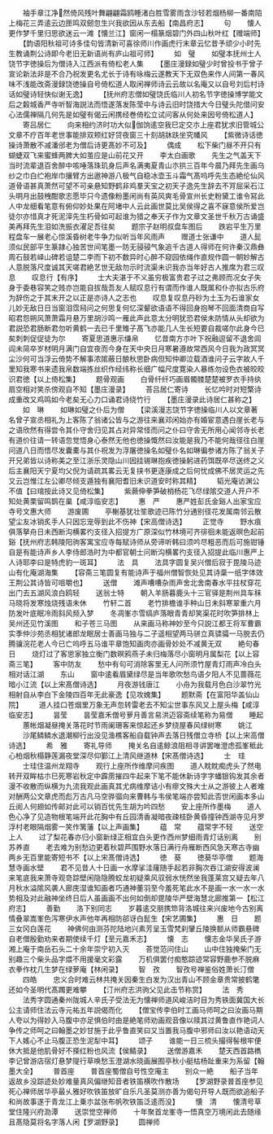 <!-- { "loadSidebar": true } -->
　　袖手章江净然倚风残叶舞翩翩霜鸥睡渚白胜雪雾雨含沙轻若烟杨柳一番南陌上梅花三弄逺云边匣鸣双劒忽生兴我欲因从东去船【南昌府志】
　　句
　　懐人更作梦千里归思欲迷云一滩【懐兰江】窗闲一榻篆烟碧门外四山秋叶红【赠端师】
　　【韵语阳秋祖可诗多佳句皆清新可喜徐师川作画虎行末章云忆昔予顽少小时先生教诵荆公诗即今老旧无新语尚有庐山祖可师】
　　如　璧
　　如璧本抚州士人饶节字徳操后为僧诗入江西派有倚松老人集
　　【墨庄漫録如璧少时曾投书于曾子宣论新法非是不合乃祝发更名尤长于诗有咏梅云遂教天下无双色来作人间第一春风味不浅能改斋漫録饶徳操自号倚松道人取闲禅师诗云云故以名庵又以自号刘后村诗话如璧诗轻快似谢无逸】
　　【抚州府志僧如璧饶氏临川人初名节字徳操博学能文后之糓城香严寺听智海説法而悟遂落发陈莹中与诗云旧时饶措大今日璧头陀借问安心法儒禅隔几何先是如璧有偈云闲携经巻倚松立试问客从何处来因号倚松道人】
　　寄吕居仁
　　向来相约济时功大似伽饷逺空我巳定交朩上座君犹求旧管城公文章不疗百年老世事能排双颊红好贷夜窗三十刻胡牀趺坐究幡风
　　【紫微诗话徳操诗萧散不减潘邠老为僧后诗更髙妙不可及】
　　偶成
　　松下柴门昼不开只有蝴蜨双飞来蜜蜂两脾大如茧应是山前花又开
　　李太白画歌
　　先生之气盖天下当时流辈退百舍醉中咳唾落珠玑身后声名满夷夏青山朩拱三百年今晨乃拜先生画乌纱之巾白纻袍岸巾攘臂方出遨神游八极气自稳冰壶玉斗霜气髙呜呼先生态絶伦仙风道骨语甚真萧然可望不可亲悬知野鹤非鸡羣天宝之初天子逸先生辞去不肎屈采石江头明月出鼓栧酣歌志愿毕只今遗像粉墨闲尚有英风爽毛骨宣州长史粉黛工谁令冩此人中龙细看笔意有俯仰妙处果在阿堵中人云此画世莫比吴侯得之喜不寐意侯所爱岂徒尔亦惜真才死泥滓先生朽骨如可起谁为猎之奉天子作为文章文圣世千秋万古诵盛美再拜先生泪如洗振衣濯足吾往矣
　　题宗子赵明叔盘车图后
　　跌宕平生万里程盘车一展老心惊溪昏树老牛争力似听当年风雨声
　　赠道士张谦中
　　道人髭须似民部平生篆隷心独苦世间笔墨一防无骎骎气象追千古道人得师在何许秦汉鼎彝周石鼓若峄山碑若诅楚二李而下初不数异时心醉不窥园依绳作直规作圆一朝妙解古人意脱落尺度诚其天嗟君絶艺世无敌勿示时流渠未识我亦当年好古人推席为君三叹息
　　叹息行【有序】
　　士大夫湛于不义虽穷极富贵君子过之弗顾而况女子失身于委巷容笑之贱亦岂能自拔哉吾友人赋叹息行有谓而作谁人既属和仆亦拟古乐府为辞伤之于其末开之以正是亦诗人之志也
　　叹息复叹息丹砂为土玉为石谁家女儿妙无敌日日当窗泪霑舄问之何思复何忆深颦欲语语不得回身抱琴不回面清商自写昭君怨朔风萧萧霜月悬万里胡沙鸣一雁此声此意太分明犹恐君侯未防情从头却欲为君説恐君肠断君勿听黄鹤一去已千里雉子髙飞亦能几人生长短要自裁嗟尔此身今巳矣刺刺促促徒为尔
　　寄夏思道惠示缣帛
　　忆昔南方朩叶下祝融逗留不退舍闾阎未简卒岁材明月满门自宜夜而今身在天中央日月寒暑遵故常西风今日我为政冥冥尘沙何可当浮云倚势不解事浓隂蔽日酿秋思卧病但知仲卿泣载酒谁问子云字故人千里知我寒书来遗我帛数端拣丝织作经纬称长细广幅尺度寛染人暴练勿设色衣被皎皎识君徳【以上倚松集】
　　题骨观画
　　白骨纤纤巧画眉髑髅楚楚被罗衣手持纨扇空相对笑杀傍观自不知【墨庄漫录】
　　荅吕居仁寄诗
　　长忆吟时对短檠诗成重改又鸡鸣如今老矣无心力口诵君诗绕竹行
　　【墨庄漫录此诗居仁甚称之】
　　如　琳
　　如琳如璧之仆后为僧
　　【梁溪漫志饶节字徳操临川人以文章著名曾子宣丞相礼为上客陈了翁诸公皆与之游往来襄邓闲始亦有婚宦意遇白崖长老与之语欣然有得尝令其仆守舍归见其占对异常怪而问之仆曰守舎无所用心闻邻寺长老有道价往请一转语忽觉悟身心泰然无他也徳操慨然曰汝能是我乃不能何哉径往白崖问道八日而悟尽发囊橐与其仆祝发为浮屠徳操名如璧仆名如琳徧参诸方陈了翁关子开兄弟皆以诗称美之至江浙乐灵隐山川因挂锡琳抱疾徳操躬进药饵既卒尽送终之义后主襄阳天宁夏均父倪为请疏其畧云无复挟书更逐康成之后何忧成佛不居灵运之先又云岂惟江左公卿尽倾支遁独有襄阳耆旧未识道安时称其精】
　　韬光庵访渊公不值【曰琯按此诗又见倚松集】
　　紫蕨伸拳笋破梢杨花飞尽绿隂交道人开户不知处黄栗留鸣鹊在巢【咸淳临安志】
　　惠　严
　　惠严姓彭氏金谿人出家宝应寺号文惠大师
　　游废圃
　　亭榭基犹壮笙歌迹已陈竹分通别径花发属南邻云散望尘友冰销炙手人只因忘宠辱到此不伤神【宋高僧诗选】
　　正觉寺
　　野水痕俱落拏舟日未西断沟横畧彴支径入招提方广原深似竹林境可齐徘徊未能返暝色起前谿【抚州府志韩陵阳驹客寓宝应寺每赋诗师从旁谛听韩曰须吟尽粗恶而后可施钳锤自是有能诗声乡人李侍郎浩时为中都官朝士问断沟横畧彴支径入招提此临川惠严上人诗耶李曰是特虎豹一斑耳】
　　法　具
　　法具字圆复吴兴僧后寂于毘陵马迹山有化庵湖海集
　　【容斋三笔圆复有能诗声于福州僧智恢处见其诗稾一纸字体效王荆公其诗皆可咀嚼也】
　　送僧
　　滩声嘈嘈杂雨声舍北舍南春水平拄杖穿花出门去五湖风浪白鸥轻
　　送翁士特
　　朝入羊肠暮鹿头十三官驿是荆州具车秣马晓将发寒烛烧残语未休
　　竹轩二首
　　老竹排檐谁手种山日未斜寒翠重六月防发叶底眠冷雨斜风频入梦
　　冬凋峯朩雪缟庐落眼青青却笑渠花时吹笋排林上吴州还见竹溪图
　　和子苍三马图
　　从来画马称神妙至今只説江都王将军曹霸实季仲沙苑丞相犹诸郎龙眠居士善画马独与二子遥相望两马骈立真骕骦一马脱去仍腾骧浣花老人今已亡呜呼五马谁平章饱知画肉亦画骨妙处不减黄无双
　　絶句春日
　　烧灯过了客思家独立衡门数暝鸦燕子未归梅落尽小窗明月属梨花【以上容斋三笔】
　　客中防友
　　愁中有句可消除客里无人问所须竹屋青灯雨声冷白头相对话江湖
　　东山
　　窗中逺看眉黛绿尽是当年歌吹愁鸟语夕阳人不见蔷薇花暗小江流【以上宋髙僧诗选】
　　月夜游钱唐江
　　小舟为我载月色白沙翠竹光相射自从李白下金陵四百年无此豪逸【见攻媿集】
　　题默斋【在富阳华盖仙山院】
　　道人挂口苍烟里万象无声忽转雷老去不知尘世事东风又上屋头梅【咸淳临安志】
　　昙莹
　　昙莹嘉禾僧号萝月善言易洪迈容斋续笔称为易僧
　　睡起
　　蕙帐烟凝昼掩关落花时节雨阑珊客来惊起还乡梦绕屋春风绿树寒
　　姚江
　　沙尾鳞鳞水退潮柳行出没见渔樵客船自载钟声去落日残僧立寺桥【以上宋高僧诗选】
　　希　雅
　　寄礼导师
　　掩关名自逺鲸浪阻相寻讲罢唯澄虑孤峯秪此心柏烟秋榻静莲漏夜堂深尽仰鄞江上清风继道林【宋髙僧诗选】
　　士　珪
　　士珪住温州龙翔寺
　　观行上座所作维摩问疾图
　　道人眈眈痴虎头了然电转开双眸枯朩巳死寒岩秋定中霹雳摧四牛起来下笔不能休新诗字字蟠银钩发其余者漫不收散而纵横为九流我观此画真其尤病维摩诘小有瘳文殊大士从之游彼上人者难对酬两公文章虎而彪万古凡马空骅骝向来曹韩与韦侯笔端亦尝知此否世闲画本多山丘阅人何翅如传邮对此可以销百忧先生胡为吟四愁
　　安上座所作墨梅
　　道人色心净了见造物根笔端开此花胸中有丘园清香凝暗夜疎枝卧黄昏撞钟西湖寺见月罗浮村老眼隔烟雾一笑作篱藩【以上声画集】
　　蕴　常
　　蕴常字不轻
　　送空上人
　　过了梨花春亦归小窗新绿正相宜白头更作西州梦细雨青灯话别离
　　别苏养直
　　老去难为别愁边更着秋碧芦围野水落日满行舟雁断西风急天寒古寺幽两乡无百里能寄短书不【以上宋髙僧诗选】
　　徳　葵
　　徳葵华亭僧
　　题海慧寺画水壁
　　君不见昔人十日画一水摩挲洼窿随手起若非胸次吞江湖安得波澜来笔底我来萧寺观竒踪壁闲隐隐腾蛟龙初疑乘风驭弱水恍然坐我蓬莱宫又疑去年八月秋水溢隂风袭人廊庑湿谁知画者巧通神董羽至今羞死笔此水不是画一水一水一水势相及对此融神坐终日后人虽画画不出何如倒却毘陵华严壁海慧北廊推第一【松江府志】
　　善勤
　　洛下别同志
　　岁暮逺交朋携笻背洛城往来兴废地今古别离情叠翠嵩峯色泻寒伊水声他年再相防郤讶白髭生【宋艺圃集】
　　惠　日
　　题三女冈白莲花
　　神佛何由测芬陀陆地兴素芳呈玉雪梵刹肈丘陵换额从师霸悬碑自老僧殷勤劝来者期使续千灯【至元嘉禾志】
　　懐　志
　　懐志金华吴氏子游湘上庵于南岳石头二十余年崇宁初入灭
　　荅觉范问住山
　　山中住独掩柴门无别趣三个柴头品字煨不用援毫文彩露
　　万机俱罢付痴憨踪迹常容野鹿参不脱麻衣拳作枕几生梦在绿萝庵【林闲录】
　　智　孜
　　智孜号禅鉴俗姓萧长汀僧
　　四皓
　　忠义合时难云林共掩关因秦生白发为汉出青山不顾金章贵常披鹤氅还如今圣明代髙躅更难攀
　　【汀州府志洪驹父见此击节称赏】
　　法　秀
　　法秀字圆通秦州陇城人辛氏子受法无为懐禅师道风峻洁时目为秀铁面冀国大长公主请师住法云寺元祐五年説偈而化
　　【僧宝传李伯时工画马师呵之曰汝画马期人夸以为得妙入马腹中亦足惧伯时由是絶笔师劝画观音像以赎其过黄鲁直作艳词人争传之师呵之曰翰墨之妙甘施于此乎鲁直笑曰又当置我马腹中邪师曰汝以艳语动天下人媱心不止马腹正恐生泥犁中耳】
　　颂子
　　谁能一日三梳头撮得髻根牢便休大抵是他肌骨好不搽红粉也风流【侯鲭录】
　　送僧游嘉禾
　　楚天西首路檇李记曾游店宿灯悬梦隄行草唤愁玉澄湖水晓画展囿亭秋小艇枯杨趾重来为系留【翰墨大全】
　　普首座
　　普首座蜀僧自号性空庵主
　　别众一絶
　　船子当年返故乡没踪迹处妙难量真风偏继知音者铁笛横吹作散场
　　【罗湖野录普首座参见死心禅师居华亭最乆雅好吹铁笛放旷自乐凡圣莫测亦善为偈句开导人既而欲追船子和尚故事遂于青龙江上乗朩盆张布帆吹铁笛泛逺而没】
　　懐　清
　　懐清号草堂住隆兴府泐潭
　　送崇觉空禅师
　　十年聚首龙峯寺一悟真空万境闲此去随缘且髙隐莫将名字落人闲【罗湖野录】
　　圆禅师
